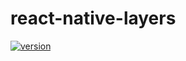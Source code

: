# react-native-layers
[![version](https://img.shields.io/npm/v/react-native-layers.svg?style=flat-square&logo=npm)](https://npmjs.com/package/react-native-layers)
